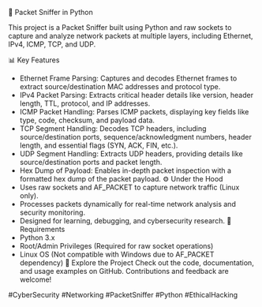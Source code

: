 🚀 Packet Sniffer in Python

This project is a Packet Sniffer built using Python and raw sockets to capture and analyze network packets at multiple layers, including Ethernet, IPv4, ICMP, TCP, and UDP.

📊 Key Features
* Ethernet Frame Parsing: Captures and decodes Ethernet frames to extract source/destination MAC addresses and protocol type.
* IPv4 Packet Parsing: Extracts critical header details like version, header length, TTL, protocol, and IP addresses.
* ICMP Packet Handling: Parses ICMP packets, displaying key fields like type, code, checksum, and payload data.
* TCP Segment Handling: Decodes TCP headers, including source/destination ports, sequence/acknowledgment numbers, header length, and essential flags (SYN, ACK, FIN, etc.).
* UDP Segment Handling: Extracts UDP headers, providing details like source/destination ports and packet length.
* Hex Dump of Payload: Enables in-depth packet inspection with a formatted hex dump of the packet payload.
⚙️ Under the Hood
* Uses raw sockets and AF_PACKET to capture network traffic (Linux only).
* Processes packets dynamically for real-time network analysis and security monitoring.
* Designed for learning, debugging, and cybersecurity research.
🔧 Requirements
* Python 3.x
* Root/Admin Privileges (Required for raw socket operations)
* Linux OS (Not compatible with Windows due to AF_PACKET dependency)
🔗 Explore the Project
Check out the code, documentation, and usage examples on GitHub. Contributions and feedback are welcome!

#CyberSecurity #Networking #PacketSniffer #Python #EthicalHacking
